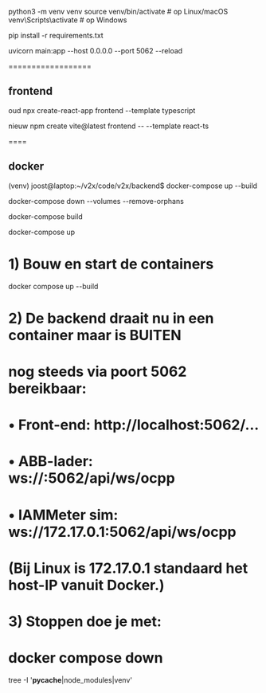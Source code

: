 
python3 -m venv venv
source venv/bin/activate     # op Linux/macOS
venv\Scripts\activate        # op Windows

pip install -r requirements.txt

uvicorn main:app --host 0.0.0.0 --port 5062 --reload













==================


## frontend

oud
npx create-react-app frontend --template typescript

nieuw
npm create vite@latest frontend -- --template react-ts



==== 
## docker

(venv) joost@laptop:~/v2x/code/v2x/backend$ docker-compose up --build


docker-compose down --volumes --remove-orphans

docker-compose build

docker-compose up


# 1) Bouw en start de containers
docker compose up --build

# 2) De backend draait nu in een container maar is BUITEN
#    nog steeds via poort 5062 bereikbaar:
#    • Front-end:      http://localhost:5062/…
#    • ABB-lader:      ws://<LAN-IP-PC>:5062/api/ws/ocpp
#    • IAMMeter sim:   ws://172.17.0.1:5062/api/ws/ocpp
#
#   (Bij Linux is 172.17.0.1 standaard het host-IP vanuit Docker.)
#
# 3) Stoppen doe je met:
# docker compose down




tree -I '__pycache__|node_modules|venv'

